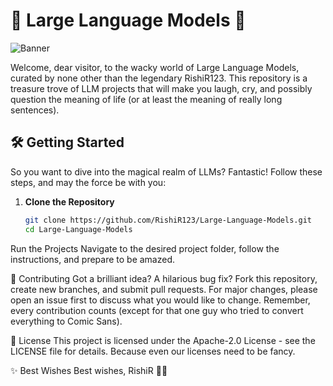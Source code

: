 # 🎉 Large Language Models 🎉

![Banner]([[https://via.placeholder.com/800x200.gif?text=Large+Language+Models+Party+Time](https://substackcdn.com/image/fetch/f_auto,q_auto:good,fl_progressive:steep/https%3A%2F%2Fsubstack-post-media.s3.amazonaws.com%2Fpublic%2Fimages%2F9637571c-516c-4d03-bae5-080acb52bb1d_900x440.gif)](https://substackcdn.com/image/fetch/f_auto,q_auto:good,fl_progressive:steep/https%3A%2F%2Fsubstack-post-media.s3.amazonaws.com%2Fpublic%2Fimages%2F9637571c-516c-4d03-bae5-080acb52bb1d_900x440.gif))

Welcome, dear visitor, to the wacky world of Large Language Models, curated by none other than the legendary RishiR123. This repository is a treasure trove of LLM projects that will make you laugh, cry, and possibly question the meaning of life (or at least the meaning of really long sentences).

## 🛠 Getting Started

So you want to dive into the magical realm of LLMs? Fantastic! Follow these steps, and may the force be with you:

1. **Clone the Repository**
   ```bash
   git clone https://github.com/RishiR123/Large-Language-Models.git
   cd Large-Language-Models
   
Run the Projects
Navigate to the desired project folder, follow the instructions, and prepare to be amazed.

🤝 Contributing
Got a brilliant idea? A hilarious bug fix? Fork this repository, create new branches, and submit pull requests. For major changes, please open an issue first to discuss what you would like to change. Remember, every contribution counts (except for that one guy who tried to convert everything to Comic Sans).

📜 License
This project is licensed under the Apache-2.0 License - see the LICENSE file for details. Because even our licenses need to be fancy.

✨ Best Wishes
Best wishes,
RishiR 🎩✨

